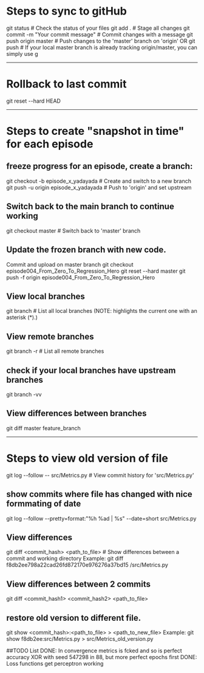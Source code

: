 # Steps to sync to gitHub
git status                              # Check the status of your files
git add .                               # Stage all changes
git commit -m "Your commit message"     # Commit changes with a message
git push origin master                  # Push changes to the 'master' branch on 'origin'
OR
git push                                # If your local master branch is already tracking origin/master, you can simply use
g

---
# Rollback to last commit
git reset --hard HEAD

---
# Steps to create "snapshot in time" for each episode
## freeze progress for an episode, create a branch:
git checkout -b episode_x_yadayada                   # Create and switch to a new branch
git push -u origin episode_x_yadayada                # Push to 'origin' and set upstream


## Switch back to the main branch to continue working
git checkout master                                  # Switch back to 'master' branch

## Update the frozen branch with new code.
Commit and upload on master branch
git checkout episode004_From_Zero_To_Regression_Hero
git reset --hard master
git push -f origin episode004_From_Zero_To_Regression_Hero


## View local branches
git branch                                           # List all local branches
(NOTE: highlights the current one with an asterisk (*).)
    
## View remote branches
git branch -r                                        # List all remote branches

## check if your local branches have upstream branches
git branch -vv

## View differences between branches
git diff master feature_branch

---
# Steps to view old version of file
git log --follow -- src/Metrics.py                   # View commit history for 'src/Metrics.py'


## show commits where file has changed with nice formmating of date
git log --follow --pretty=format:"%h %ad | %s" --date=short src/Metrics.py


## View differences
git diff <commit_hash> <path_to_file>                # Show differences between a commit and working directory
Example:
git diff f8db2ee798a22cad26fd872170e976276a37bd15 /src/Metrics.py

## View differences between 2 commits
git diff <commit_hash1> <commit_hash2> <path_to_file>


## restore old version to different file.
git show <commit_hash>:<path_to_file> > <path_to_new_file>
Example:
git show f8db2ee:src/Metrics.py > src/Metrics_old_version.py



##TODO List
DONE:  In convergence metrics is fcked and so is perfect accuracy  XOR with seed 547298 in 88, but more perfect epochs first
DONE: Loss functions
get perceptron working